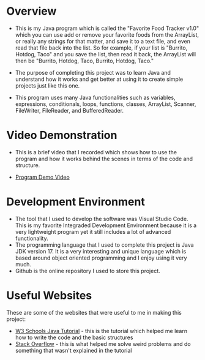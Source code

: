 # Overview

* This is my Java program which is called the "Favorite Food Tracker v1.0" which you can use add or remove your favorite foods from the ArrayList, or really any strings for that matter, and save it to a text file, and even read that file back into the list. So for example, if your list is "Burrito, Hotdog, Taco" and you save the list, then read it back, the ArrayList will then be "Burrito, Hotdog, Taco, Burrito, Hotdog, Taco."

* The purpose of completing this project was to learn Java and understand how it works and get better at using it to create simple projects just like this one.

* This program uses many Java functionalities such as variables, expressions, conditionals, loops, functions, classes, ArrayList, Scanner, FileWriter, FileReader, and BufferedReader.

# Video Demonstration

* This is a brief video that I recorded which shows how to use the program and how it works behind the scenes in terms of the code and structure.

* [Program Demo Video](https://youtu.be/0MdgcIliLGM)

# Development Environment

* The tool that I used to develop the software was Visual Studio Code. This is my favorite Integraded Development Environment because it is a very lightweight program yet it still includes a lot of advanced functionality.
* The programming language that I used to complete this project is Java JDK version 17. It is a very interesting and unique language which is based around object oriented programming and I enjoy using it very much.
* Github is the online repository I used to store this project.

# Useful Websites

These are some of the websites that were useful to me in making this project:
* [W3 Schools Java Tutorial](https://www.w3schools.com/java/) - this is the tutorial which helped me learn how to write the code and the basic structures
* [Stack Overflow](https://stackoverflow.com/) - this is what helped me solve weird problems and do something that wasn't explained in the tutorial
